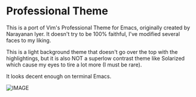 Professional Theme
==================

This is a port of Vim's Professional Theme for Emacs, originally created by
Narayanan Iyer. It doesn't try to be 100% faithful, I've modified several faces to
my liking.

This is a light background theme that doesn't go over the top with the
highlightings, but it is also NOT a superlow contrast theme like Solarized which
cause my eyes to tire a lot more (I must be rare).

It looks decent enough on terminal Emacs.

![IMAGE](http://i.imgur.com/AoG0YrK.png)
